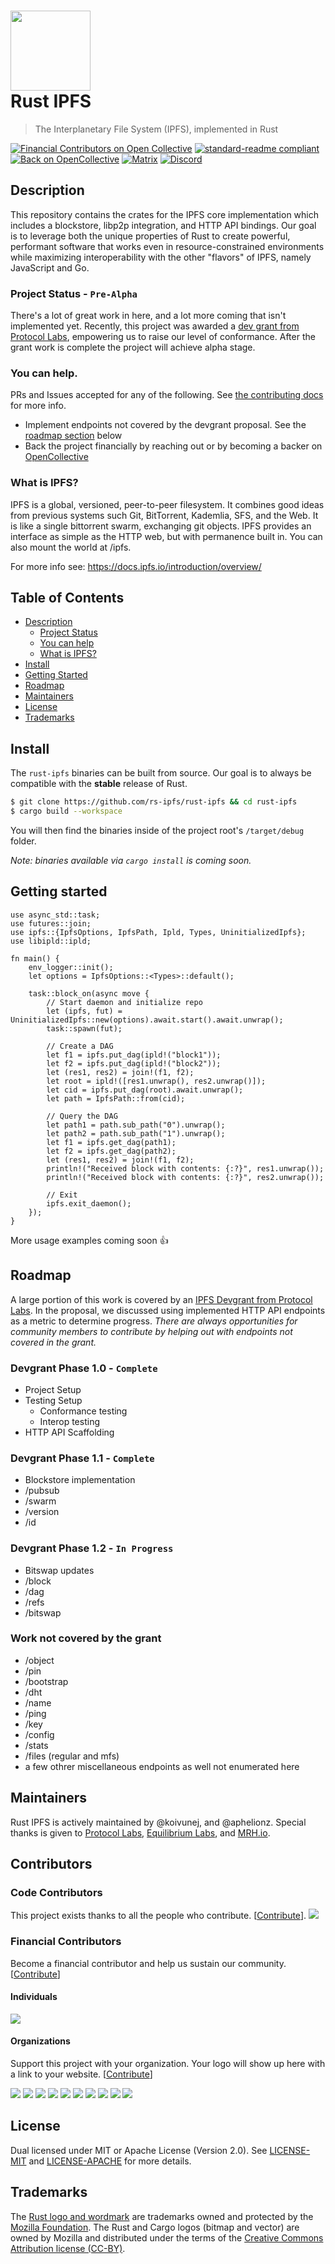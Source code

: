 <h1>
  <img src="https://ipfs.io/ipfs/QmRcFsCvTgGrB52UGpp9P2bSDmnYNTAATdRf4NBj8SKf77/rust-ipfs-logo-256w.png" width="128" /><br />
  Rust IPFS
</h1>

> The Interplanetary File System (IPFS), implemented in Rust

[![Financial Contributors on Open Collective](https://opencollective.com/rs-ipfs/all/badge.svg?label=financial+contributors)](https://opencollective.com/rs-ipfs) [![standard-readme compliant](https://img.shields.io/badge/readme%20style-standard-brightgreen.svg?style=flat-square)](https://github.com/RichardLitt/standard-readme) [![Back on OpenCollective](https://img.shields.io/badge/open%20collective-donate-yellow.svg)](https://opencollective.com/rs-ipfs) [![Matrix](https://img.shields.io/badge/matrix-%23rust_ipfs%3Amatrix.org-blue.svg)](https://riot.im/app/#/room/#rust-ipfs:matrix.org) [![Discord](https://img.shields.io/discord/475789330380488707?color=blueviolet&label=discord)](https://discord.gg/9E5SFvW)


## Description

This repository contains the crates for the IPFS core implementation which includes a blockstore, libp2p integration, and HTTP API bindings. Our goal is to leverage both the unique properties of Rust to create powerful, performant software that works even in resource-constrained environments while maximizing interoperability with the other "flavors" of IPFS, namely JavaScript and Go.

### Project Status - `Pre-Alpha`

There's a lot of great work in here, and a lot more coming that isn't implemented yet. Recently, this project was awarded a [dev grant from Protocol Labs](https://github.com/ipfs/devgrants/tree/master/open-grants/rs-ipfs), empowering us to raise our level of conformance. After the grant work is complete the project will achieve alpha stage.

### You can help.

PRs and Issues accepted for any of the following. See [the contributing docs](./CONTRIBUTING.md) for more info.
* Implement endpoints not covered by the devgrant proposal. See the [roadmap section](#roadmap) below
* Back the project financially by reaching out or by becoming a backer on [OpenCollective](https://opencollective.com/rs-ipfs)

### What is IPFS?

IPFS is a global, versioned, peer-to-peer filesystem. It combines good ideas from previous systems such Git, BitTorrent, Kademlia, SFS, and the Web. It is like a single bittorrent swarm, exchanging git objects. IPFS provides an interface as simple as the HTTP web, but with permanence built in. You can also mount the world at /ipfs.

For more info see: https://docs.ipfs.io/introduction/overview/

## Table of Contents

- [Description](#description)
    - [Project Status](#project-status---pre-alpha)
    - [You can help](#you-can-help)
    - [What is IPFS?](#what-is-ipfs)
- [Install](#install)
- [Getting Started](#getting-started)
- [Roadmap](#roadmap)
- [Maintainers](#maintainers)
- [License](#license)
- [Trademarks](#trademarks)


## Install

The `rust-ipfs` binaries can be built from source. Our goal is to always be compatible with the **stable** release of Rust.

```bash
$ git clone https://github.com/rs-ipfs/rust-ipfs && cd rust-ipfs
$ cargo build --workspace
```

You will then find the binaries inside of the project root's `/target/debug` folder.

_Note: binaries available via `cargo install` is coming soon._

## Getting started
```rust,no_run
use async_std::task;
use futures::join;
use ipfs::{IpfsOptions, IpfsPath, Ipld, Types, UninitializedIpfs};
use libipld::ipld;

fn main() {
    env_logger::init();
    let options = IpfsOptions::<Types>::default();

    task::block_on(async move {
        // Start daemon and initialize repo
        let (ipfs, fut) = UninitializedIpfs::new(options).await.start().await.unwrap();
        task::spawn(fut);

        // Create a DAG
        let f1 = ipfs.put_dag(ipld!("block1"));
        let f2 = ipfs.put_dag(ipld!("block2"));
        let (res1, res2) = join!(f1, f2);
        let root = ipld!([res1.unwrap(), res2.unwrap()]);
        let cid = ipfs.put_dag(root).await.unwrap();
        let path = IpfsPath::from(cid);

        // Query the DAG
        let path1 = path.sub_path("0").unwrap();
        let path2 = path.sub_path("1").unwrap();
        let f1 = ipfs.get_dag(path1);
        let f2 = ipfs.get_dag(path2);
        let (res1, res2) = join!(f1, f2);
        println!("Received block with contents: {:?}", res1.unwrap());
        println!("Received block with contents: {:?}", res2.unwrap());

        // Exit
        ipfs.exit_daemon();
    });
}
```

More usage examples coming soon :+1:

## Roadmap

A large portion of this work is covered by an [IPFS Devgrant from Protocol Labs](https://github.com/ipfs/devgrants/tree/master/open-grants/ipfs-rust). In the proposal, we discussed using implemented HTTP API endpoints as a metric to determine progress. _There are always opportunities for community members to contribute by helping out with endpoints not covered in the grant._

### Devgrant Phase 1.0 - `Complete`

- Project Setup
- Testing Setup
    - Conformance testing
    - Interop testing
- HTTP API Scaffolding

### Devgrant Phase 1.1 - `Complete`

- Blockstore implementation
- /pubsub
- /swarm
- /version
- /id

### Devgrant Phase 1.2 - `In Progress`

- Bitswap updates
- /block
- /dag
- /refs
- /bitswap

### Work not covered by the grant

- /object
- /pin
- /bootstrap
- /dht
- /name
- /ping
- /key
- /config
- /stats
- /files (regular and mfs)
- a few othrer miscellaneous endpoints as well not enumerated here

## Maintainers

Rust IPFS is actively maintained by @koivunej, and @aphelionz. Special thanks is given to [Protocol Labs](https://github.com/protocol), [Equilibrium Labs](https://github.com/eqlabs), and [MRH.io](https://mrh.io).

## Contributors

### Code Contributors

This project exists thanks to all the people who contribute. [[Contribute](CONTRIBUTING.md)].
<a href="https://github.com/rs-ipfs/rust-ipfs/graphs/contributors"><img src="https://opencollective.com/rs-ipfs/contributors.svg?width=890&button=false" /></a>

### Financial Contributors

Become a financial contributor and help us sustain our community. [[Contribute](https://opencollective.com/rs-ipfs/contribute)]

#### Individuals

<a href="https://opencollective.com/rs-ipfs"><img src="https://opencollective.com/rs-ipfs/individuals.svg?width=890"></a>

#### Organizations

Support this project with your organization. Your logo will show up here with a link to your website. [[Contribute](https://opencollective.com/rs-ipfs/contribute)]

<a href="https://opencollective.com/rs-ipfs/organization/0/website"><img src="https://opencollective.com/rs-ipfs/organization/0/avatar.svg"></a>
<a href="https://opencollective.com/rs-ipfs/organization/1/website"><img src="https://opencollective.com/rs-ipfs/organization/1/avatar.svg"></a>
<a href="https://opencollective.com/rs-ipfs/organization/2/website"><img src="https://opencollective.com/rs-ipfs/organization/2/avatar.svg"></a>
<a href="https://opencollective.com/rs-ipfs/organization/3/website"><img src="https://opencollective.com/rs-ipfs/organization/3/avatar.svg"></a>
<a href="https://opencollective.com/rs-ipfs/organization/4/website"><img src="https://opencollective.com/rs-ipfs/organization/4/avatar.svg"></a>
<a href="https://opencollective.com/rs-ipfs/organization/5/website"><img src="https://opencollective.com/rs-ipfs/organization/5/avatar.svg"></a>
<a href="https://opencollective.com/rs-ipfs/organization/6/website"><img src="https://opencollective.com/rs-ipfs/organization/6/avatar.svg"></a>
<a href="https://opencollective.com/rs-ipfs/organization/7/website"><img src="https://opencollective.com/rs-ipfs/organization/7/avatar.svg"></a>
<a href="https://opencollective.com/rs-ipfs/organization/8/website"><img src="https://opencollective.com/rs-ipfs/organization/8/avatar.svg"></a>
<a href="https://opencollective.com/rs-ipfs/organization/9/website"><img src="https://opencollective.com/rs-ipfs/organization/9/avatar.svg"></a>

## License

Dual licensed under MIT or Apache License (Version 2.0). See [LICENSE-MIT](./LICENSE-MIT) and [LICENSE-APACHE](./LICENSE-APACHE) for more details.

## Trademarks

The [Rust logo and wordmark](https://www.rust-lang.org/policies/media-guide) are trademarks owned and protected by the [Mozilla Foundation](https://mozilla.org). The Rust and Cargo logos (bitmap and vector) are owned by Mozilla and distributed under the terms of the [Creative Commons Attribution license (CC-BY)](https://creativecommons.org/licenses/by/4.0/).
